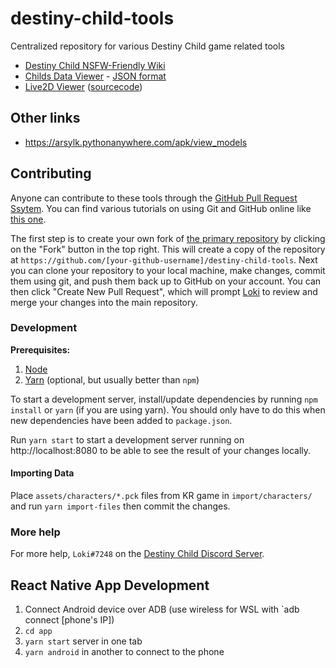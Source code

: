 # destiny-child-tools
Centralized repository for various Destiny Child game related tools

* [Destiny Child NSFW-Friendly Wiki](./wiki/)
* [Childs Data Viewer](https://lokicoder.github.io/destiny-child-tools/data/childs/) - [JSON format](https://lokicoder.github.io/destiny-child-tools/data/childs.json)
* [Live2D Viewer](https://lokicoder.github.io/destiny-child-tools/live2d/) ([sourcecode](./live2d/))

## Other links

* https://arsylk.pythonanywhere.com/apk/view_models

## Contributing

Anyone can contribute to these tools through the [GitHub Pull Request Ssytem](https://help.github.com/en/articles/about-pull-requests). You can find various tutorials on using Git and GitHub online like [this one](https://product.hubspot.com/blog/git-and-github-tutorial-for-beginners).

The first step is to create your own fork of [the primary repository](https://github.com/LokiCoder/destiny-child-tools) by clicking on the "Fork" button in the top right. This will create a copy of the repository at `https://github.com/[your-github-username]/destiny-child-tools`. Next you can clone your repository to your local machine, make changes, commit them using git, and push them back up to GitHub on your account. You can then click "Create New Pull Request", which will prompt [Loki](https://github.com/LokiCoder) to review and merge your changes into the main repository.

### Development

**Prerequisites:**

1. [Node](https://nodejs.org/)
1. [Yarn](https://yarnpkg.com/) (optional, but usually better than `npm`)

To start a development server, install/update dependencies by running `npm install` or `yarn` (if you are using yarn). You should only have to do this when new dependencies have been added to `package.json`.

Run `yarn start` to start a development server running on http://localhost:8080 to be able to see the result of your changes locally.

#### Importing Data

Place `assets/characters/*.pck` files from KR game in `import/characters/` and run `yarn import-files` then commit the changes.

### More help

For more help, `Loki#7248` on the [Destiny Child Discord Server](https://discord.gg/ahv7SM).


## React Native App Development

1. Connect Android device over ADB (use wireless for WSL with `adb connect [phone's IP])
1. `cd app`
1. `yarn start` server in one tab
1. `yarn android` in another to connect to the phone
